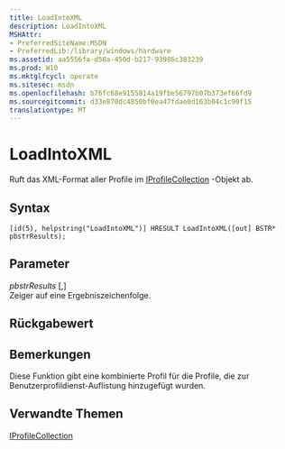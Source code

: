 ```yaml
---
title: LoadIntoXML
description: LoadIntoXML
MSHAttr:
- PreferredSiteName:MSDN
- PreferredLib:/library/windows/hardware
ms.assetid: aa5556fa-d58a-450d-b217-93986c383239
ms.prod: W10
ms.mktglfcycl: operate
ms.sitesec: msdn
ms.openlocfilehash: b76fc68e9155814a19fbe56797b07b373ef66fd9
ms.sourcegitcommit: d33e870dc4850bf0ea47fdae0d163b04c1c90f15
translationtype: MT
---
```

# <a name="loadintoxml"></a>LoadIntoXML


Ruft das XML-Format aller Profile im [IProfileCollection](iprofilecollection.md) -Objekt ab.

## <a name="syntax"></a>Syntax


``` syntax
[id(5), helpstring("LoadIntoXML")] HRESULT LoadIntoXML([out] BSTR* pbstrResults);
```

## <a name="parameters"></a>Parameter


<a href="" id="pbstrresults--out-"></a>*pbstrResults* \[,\]  
Zeiger auf eine Ergebniszeichenfolge.

## <a name="return-value"></a>Rückgabewert


## <a name="remarks"></a>Bemerkungen


Diese Funktion gibt eine kombinierte Profil für die Profile, die zur Benutzerprofildienst-Auflistung hinzugefügt wurden.

## <a name="related-topics"></a>Verwandte Themen


[IProfileCollection](iprofilecollection.md)

 

 







